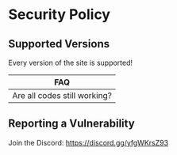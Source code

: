 # Security Policy

## Supported Versions

Every version of the site is supported!

| FAQ 
| ------- 
| Are all codes still working?   | :x: |

## Reporting a Vulnerability

Join the Discord: https://discord.gg/yfgWKrsZ93
